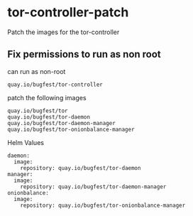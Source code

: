 # tor-controller-patch

Patch the images for the tor-controller

## Fix permissions to run as non root

can run as non-root

```
quay.io/bugfest/tor-controller
```

patch the following images

```
quay.io/bugfest/tor
quay.io/bugfest/tor-daemon
quay.io/bugfest/tor-daemon-manager
quay.io/bugfest/tor-onionbalance-manager
```

Helm Values

```
daemon:
  image:
    repository: quay.io/bugfest/tor-daemon
manager:
  image:
    repository: quay.io/bugfest/tor-daemon-manager
onionbalance:
  image:
    repository: quay.io/bugfest/tor-onionbalance-manager
```
